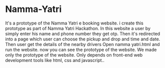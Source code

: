 # Namma-Yatri
It's a prototype of the Namma Yatri e booking website. i create this prototype as part of Namma Yatri Hackathon.
In this website a user by simply enter his name and phone number they get otp.
Then it's redirected into a page which user can choose the pickup and drop and time and date. 
Then user get the details of the nearby drivers
Open namma yatri.html and run the website.
now you can see the prototype of the website. We made only the prototype of the website. Only depends on front-end web development tools 
like html, css and javascript..

